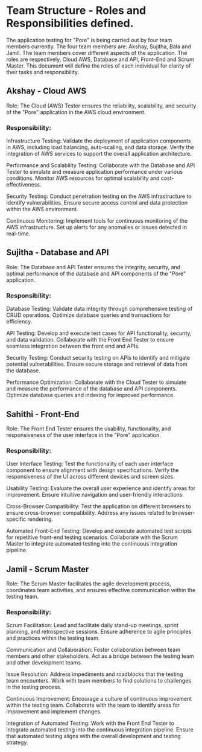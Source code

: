 # Team Structure - Roles and Responsibilities defined. 


The application testing for "Pore" is being carried out by four team members currently. The four team members are: Akshay, Sujitha, Bala and Jamil.
The team members cover different aspects of the application. The roles are respectively, Cloud AWS, Database and API, Front-End and Scrum Master. 
This document will define the roles of each individual for clarity of their tasks and responsibility. 

## Akshay - Cloud AWS

Role: The Cloud (AWS) Tester ensures the reliability, scalability, and security of the "Pore" application in the AWS cloud environment.

### Responsibility: 

Infrastructure Testing:
Validate the deployment of application components in AWS, including load balancing, auto-scaling, and data storage.
Verify the integration of AWS services to support the overall application architecture.

Performance and Scalability Testing:
Collaborate with the Database and API Tester to simulate and measure application performance under various conditions.
Monitor AWS resources for optimal scalability and cost-effectiveness.

Security Testing:
Conduct penetration testing on the AWS infrastructure to identify vulnerabilities.
Ensure secure access control and data protection within the AWS environment.

Continuous Monitoring:
Implement tools for continuous monitoring of the AWS infrastructure.
Set up alerts for any anomalies or issues detected in real-time.


## Sujitha - Database and API

Role: The Database and API Tester ensures the integrity, security, and optimal performance of the database and API components of the "Pore" application.

### Responsibility:

Database Testing:
Validate data integrity through comprehensive testing of CRUD operations.
Optimize database queries and transactions for efficiency.

API Testing:
Develop and execute test cases for API functionality, security, and data validation.
Collaborate with the Front End Tester to ensure seamless integration between the front end and APIs.

Security Testing:
Conduct security testing on APIs to identify and mitigate potential vulnerabilities.
Ensure secure storage and retrieval of data from the database.

Performance Optimization:
Collaborate with the Cloud Tester to simulate and measure the performance of the database and API components.
Optimize database queries and indexing for improved performance.

## Sahithi - Front-End

Role: The Front End Tester ensures the usability, functionality, and responsiveness of the user interface in the "Pore" application.

### Responsibility:

User Interface Testing:
Test the functionality of each user interface component to ensure alignment with design specifications.
Verify the responsiveness of the UI across different devices and screen sizes.

Usability Testing:
Evaluate the overall user experience and identify areas for improvement.
Ensure intuitive navigation and user-friendly interactions.

Cross-Browser Compatibility:
Test the application on different browsers to ensure cross-browser compatibility.
Address any issues related to browser-specific rendering.

Automated Front-End Testing:
Develop and execute automated test scripts for repetitive front-end testing scenarios.
Collaborate with the Scrum Master to integrate automated testing into the continuous integration pipeline.


## Jamil - Scrum Master

Role: The Scrum Master facilitates the agile development process, coordinates team activities, and ensures effective communication within the testing team.

### Responsibility:

Scrum Facilitation:
Lead and facilitate daily stand-up meetings, sprint planning, and retrospective sessions.
Ensure adherence to agile principles and practices within the testing team.

Communication and Collaboration:
Foster collaboration between team members and other stakeholders.
Act as a bridge between the testing team and other development teams.

Issue Resolution:
Address impediments and roadblocks that the testing team encounters.
Work with team members to find solutions to challenges in the testing process.

Continuous Improvement:
Encourage a culture of continuous improvement within the testing team.
Collaborate with the team to identify areas for improvement and implement changes.

Integration of Automated Testing:
Work with the Front End Tester to integrate automated testing into the continuous integration pipeline.
Ensure that automated testing aligns with the overall development and testing strategy.

